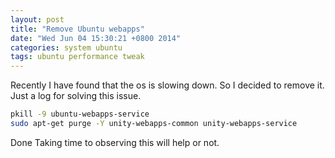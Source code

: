 ```yaml
---
layout: post
title: "Remove Ubuntu webapps"
date: "Wed Jun 04 15:30:21 +0800 2014"
categories: system ubuntu
tags: ubuntu performance tweak
---
```


Recently I have found that the os is slowing down.
So I decided to remove it.
Just a log for solving this issue.

~~~bash
pkill -9 ubuntu-webapps-service
sudo apt-get purge -Y unity-webapps-common unity-webapps-service
~~~

Done
Taking time to observing this will help or not.
